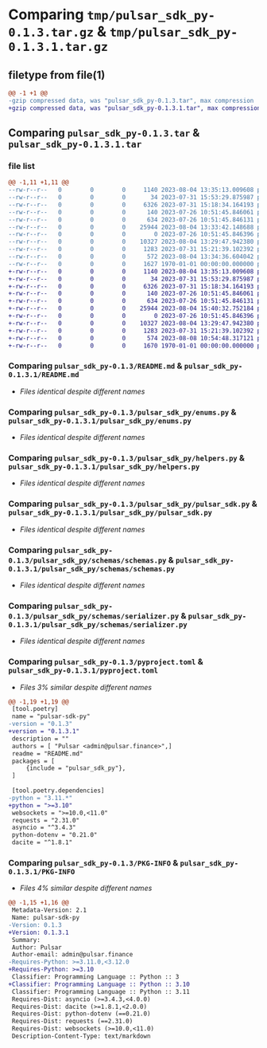# Comparing `tmp/pulsar_sdk_py-0.1.3.tar.gz` & `tmp/pulsar_sdk_py-0.1.3.1.tar.gz`

## filetype from file(1)

```diff
@@ -1 +1 @@
-gzip compressed data, was "pulsar_sdk_py-0.1.3.tar", max compression
+gzip compressed data, was "pulsar_sdk_py-0.1.3.1.tar", max compression
```

## Comparing `pulsar_sdk_py-0.1.3.tar` & `pulsar_sdk_py-0.1.3.1.tar`

### file list

```diff
@@ -1,11 +1,11 @@
--rw-r--r--   0        0        0     1140 2023-08-04 13:35:13.009608 pulsar_sdk_py-0.1.3/README.md
--rw-r--r--   0        0        0       34 2023-07-31 15:53:29.875987 pulsar_sdk_py-0.1.3/pulsar_sdk_py/__init__.py
--rw-r--r--   0        0        0     6326 2023-07-31 15:18:34.164193 pulsar_sdk_py-0.1.3/pulsar_sdk_py/enums.py
--rw-r--r--   0        0        0      140 2023-07-26 10:51:45.846061 pulsar_sdk_py-0.1.3/pulsar_sdk_py/exceptions.py
--rw-r--r--   0        0        0      634 2023-07-26 10:51:45.846131 pulsar_sdk_py-0.1.3/pulsar_sdk_py/helpers.py
--rw-r--r--   0        0        0    25944 2023-08-04 13:33:42.148688 pulsar_sdk_py-0.1.3/pulsar_sdk_py/pulsar_sdk.py
--rw-r--r--   0        0        0        0 2023-07-26 10:51:45.846396 pulsar_sdk_py-0.1.3/pulsar_sdk_py/schemas/__init__.py
--rw-r--r--   0        0        0    10327 2023-08-04 13:29:47.942380 pulsar_sdk_py-0.1.3/pulsar_sdk_py/schemas/schemas.py
--rw-r--r--   0        0        0     1283 2023-07-31 15:21:39.102392 pulsar_sdk_py-0.1.3/pulsar_sdk_py/schemas/serializer.py
--rw-r--r--   0        0        0      572 2023-08-04 13:34:36.604042 pulsar_sdk_py-0.1.3/pyproject.toml
--rw-r--r--   0        0        0     1627 1970-01-01 00:00:00.000000 pulsar_sdk_py-0.1.3/PKG-INFO
+-rw-r--r--   0        0        0     1140 2023-08-04 13:35:13.009608 pulsar_sdk_py-0.1.3.1/README.md
+-rw-r--r--   0        0        0       34 2023-07-31 15:53:29.875987 pulsar_sdk_py-0.1.3.1/pulsar_sdk_py/__init__.py
+-rw-r--r--   0        0        0     6326 2023-07-31 15:18:34.164193 pulsar_sdk_py-0.1.3.1/pulsar_sdk_py/enums.py
+-rw-r--r--   0        0        0      140 2023-07-26 10:51:45.846061 pulsar_sdk_py-0.1.3.1/pulsar_sdk_py/exceptions.py
+-rw-r--r--   0        0        0      634 2023-07-26 10:51:45.846131 pulsar_sdk_py-0.1.3.1/pulsar_sdk_py/helpers.py
+-rw-r--r--   0        0        0    25944 2023-08-04 15:40:32.752184 pulsar_sdk_py-0.1.3.1/pulsar_sdk_py/pulsar_sdk.py
+-rw-r--r--   0        0        0        0 2023-07-26 10:51:45.846396 pulsar_sdk_py-0.1.3.1/pulsar_sdk_py/schemas/__init__.py
+-rw-r--r--   0        0        0    10327 2023-08-04 13:29:47.942380 pulsar_sdk_py-0.1.3.1/pulsar_sdk_py/schemas/schemas.py
+-rw-r--r--   0        0        0     1283 2023-07-31 15:21:39.102392 pulsar_sdk_py-0.1.3.1/pulsar_sdk_py/schemas/serializer.py
+-rw-r--r--   0        0        0      574 2023-08-08 10:54:48.317121 pulsar_sdk_py-0.1.3.1/pyproject.toml
+-rw-r--r--   0        0        0     1670 1970-01-01 00:00:00.000000 pulsar_sdk_py-0.1.3.1/PKG-INFO
```

### Comparing `pulsar_sdk_py-0.1.3/README.md` & `pulsar_sdk_py-0.1.3.1/README.md`

 * *Files identical despite different names*

### Comparing `pulsar_sdk_py-0.1.3/pulsar_sdk_py/enums.py` & `pulsar_sdk_py-0.1.3.1/pulsar_sdk_py/enums.py`

 * *Files identical despite different names*

### Comparing `pulsar_sdk_py-0.1.3/pulsar_sdk_py/helpers.py` & `pulsar_sdk_py-0.1.3.1/pulsar_sdk_py/helpers.py`

 * *Files identical despite different names*

### Comparing `pulsar_sdk_py-0.1.3/pulsar_sdk_py/pulsar_sdk.py` & `pulsar_sdk_py-0.1.3.1/pulsar_sdk_py/pulsar_sdk.py`

 * *Files identical despite different names*

### Comparing `pulsar_sdk_py-0.1.3/pulsar_sdk_py/schemas/schemas.py` & `pulsar_sdk_py-0.1.3.1/pulsar_sdk_py/schemas/schemas.py`

 * *Files identical despite different names*

### Comparing `pulsar_sdk_py-0.1.3/pulsar_sdk_py/schemas/serializer.py` & `pulsar_sdk_py-0.1.3.1/pulsar_sdk_py/schemas/serializer.py`

 * *Files identical despite different names*

### Comparing `pulsar_sdk_py-0.1.3/pyproject.toml` & `pulsar_sdk_py-0.1.3.1/pyproject.toml`

 * *Files 3% similar despite different names*

```diff
@@ -1,19 +1,19 @@
 [tool.poetry]
 name = "pulsar-sdk-py"
-version = "0.1.3"
+version = "0.1.3.1"
 description = ""
 authors = [ "Pulsar <admin@pulsar.finance>",]
 readme = "README.md"
 packages = [
     {include = "pulsar_sdk_py"},
 ]
 
 [tool.poetry.dependencies]
-python = "3.11.*"
+python = ">=3.10"
 websockets = ">=10.0,<11.0"
 requests = "2.31.0"
 asyncio = "^3.4.3"
 python-dotenv = "0.21.0"
 dacite = "^1.8.1"
```

### Comparing `pulsar_sdk_py-0.1.3/PKG-INFO` & `pulsar_sdk_py-0.1.3.1/PKG-INFO`

 * *Files 4% similar despite different names*

```diff
@@ -1,15 +1,16 @@
 Metadata-Version: 2.1
 Name: pulsar-sdk-py
-Version: 0.1.3
+Version: 0.1.3.1
 Summary: 
 Author: Pulsar
 Author-email: admin@pulsar.finance
-Requires-Python: >=3.11.0,<3.12.0
+Requires-Python: >=3.10
 Classifier: Programming Language :: Python :: 3
+Classifier: Programming Language :: Python :: 3.10
 Classifier: Programming Language :: Python :: 3.11
 Requires-Dist: asyncio (>=3.4.3,<4.0.0)
 Requires-Dist: dacite (>=1.8.1,<2.0.0)
 Requires-Dist: python-dotenv (==0.21.0)
 Requires-Dist: requests (==2.31.0)
 Requires-Dist: websockets (>=10.0,<11.0)
 Description-Content-Type: text/markdown
```

